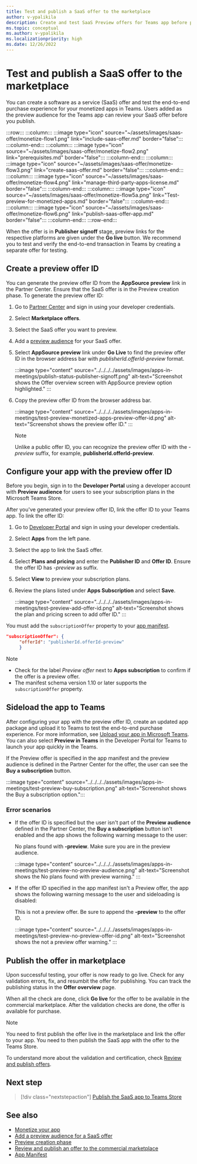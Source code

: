```yaml
---
title: Test and publish a SaaS offer to the marketplace
author: v-ypalikila
description: Create and test SaaS Preview offers for Teams app before pushing the offer live. Create a preview offer ID, configure your app with the preview offer ID, and sideload.
ms.topic: conceptual
ms.author: v-ypalikila
ms.localizationpriority: high
ms.date: 12/26/2022
---
```


# Test and publish a SaaS offer to the marketplace

You can create a software as a service (SaaS) offer and test the end-to-end purchase experience for your monetized apps in Teams. Users added as the preview audience for the Teams app can review your SaaS offer before you publish.

:::row:::
   :::column:::
      :::image type="icon" source="~/assets/images/saas-offer/monetize-flow1.png" link="include-saas-offer.md" border="false":::
   :::column-end:::
   :::column:::
      :::image type="icon" source="~/assets/images/saas-offer/monetize-flow2.png" link="prerequisites.md" border="false":::
   :::column-end:::
   :::column:::
      :::image type="icon" source="~/assets/images/saas-offer/monetize-flow3.png" link="create-saas-offer.md" border="false":::
   :::column-end:::
   :::column:::
      :::image type="icon" source="~/assets/images/saas-offer/monetize-flow4.png" link="manage-third-party-apps-license.md" border="false":::
   :::column-end:::
   :::column:::
      :::image type="icon" source="~/assets/images/saas-offer/monetize-flow5a.png" link="Test-preview-for-monetized-apps.md" border="false":::
   :::column-end:::
   :::column:::
      :::image type="icon" source="~/assets/images/saas-offer/monetize-flow6.png" link="publish-saas-offer-app.md" border="false":::
   :::column-end:::
:::row-end:::

When the offer is in **Publisher signoff** stage, preview links for the respective platforms are given under the **Go live** button. We recommend you to test and verify the end-to-end transaction in Teams by creating a separate offer for testing.

## Create a preview offer ID

You can generate the preview offer ID from the **AppSource preview** link in the Partner Center. Ensure that the SaaS offer is in the Preview creation phase. To generate the preview offer ID:

1. Go to [Partner Center](https://go.microsoft.com/fwlink/?linkid=2166002) and sign in using your developer credentials.
1. Select **Marketplace offers**.
1. Select the SaaS offer you want to preview.
1. Add a [preview audience](/azure/marketplace/create-new-saas-offer-preview) for your SaaS offer.
1. Select **AppSource preview** link under **Go Live** to find the preview offer ID in the browser address bar with *publisherId.offerId-preview* format.

    :::image type="content" source="../../../../assets/images/apps-in-meetings/publish-status-publisher-signoff.png" alt-text="Screenshot shows the Offer overview screen with AppSource preview option highlighted." :::

1. Copy the preview offer ID from the browser address bar.

      :::image type="content" source="../../../../assets/images/apps-in-meetings/test-preview-monetized-apps-preview-offer-id.png" alt-text="Screenshot shows the preview offer ID." :::

    > [!NOTE]
    > Unlike a public offer ID, you can recognize the preview offer ID with the *-preview* suffix, for example, **publisherId.offerId-preview**.

## Configure your app with the preview offer ID

Before you begin, sign in to the **Developer Portal** using a developer account with **Preview audience** for users to see your subscription plans in the Microsoft Teams Store.

After you've generated your preview offer ID, link the offer ID to your Teams app. To link the offer ID:

1. Go to [Developer Portal](https://dev.teams.microsoft.com/) and sign in using your developer credentials.
1. Select **Apps** from the left pane.
1. Select the app to link the SaaS offer.
1. Select **Plans and pricing** and enter the **Publisher ID** and **Offer ID**. Ensure the offer ID has *-preview* as suffix.
1. Select **View** to preview your subscription plans.
1. Review the plans listed under **Apps Subscription** and select **Save**.

    :::image type="content" source="../../../../assets/images/apps-in-meetings/test-preview-add-offer-id.png" alt-text="Screenshot shows the plan and pricing screen to add offer ID." :::

You must add the `subscriptionOffer` property to your [app manifest](../../../../resources/schema/manifest-schema.md#subscriptionoffer).

```json
"subscriptionOffer": {
     "offerId": "publisherId.offerId-preview"  
     }
```

>[!NOTE]
>
> * Check for the label *Preview offer* next to **Apps subscription** to confirm if the offer is a preview offer.
> * The manifest schema version 1.10 or later supports the `subscriptionOffer` property.

## Sideload the app to Teams

After configuring your app with the preview offer ID, create an updated app package and upload it to Teams to test the end-to-end purchase experience. For more information, see [Upload your app in Microsoft Teams](../../apps-upload.md). You can also select **Preview in Teams** in the Developer Portal for Teams to launch your app quickly in the Teams.

If the Preview offer is specified in the app manifest and the preview audience is defined in the Partner Center for the offer, the user can see the **Buy a subscription** button.

:::image type="content" source="../../../../assets/images/apps-in-meetings/test-preview-buy-subscription.png" alt-text="Screenshot shows the Buy a subscription option.":::

### Error scenarios

* If the offer ID is specified but the user isn't part of the **Preview audience** defined in the Partner Center, the **Buy a subscription** button isn't enabled and the app shows the following warning message to the user:

  No plans found with **-preview**. Make sure you are in the preview audience.

  :::image type="content" source="../../../../assets/images/apps-in-meetings/test-preview-no-preview-audience.png" alt-text="Screenshot shows the No plans found with preview warning." :::

* If the offer ID specified in the app manifest isn't a Preview offer, the app shows the following warning message to the user and sideloading is disabled:
  
  This is not a preview offer. Be sure to append the **-preview** to the offer ID.

  :::image type="content" source="../../../../assets/images/apps-in-meetings/test-preview-no-preview-offer-id.png" alt-text="Screenshot shows the not a preview offer warning." :::

## Publish the offer in marketplace

Upon successful testing, your offer is now ready to go live. Check for any validation errors, fix, and resumbit the offer for publishing. You can track the publishing status in the **Offer overview** page.

When all the check are done, click **Go live** for the offer to be available in the commercial marketplace. After the validation checks are done, the offer is available for purchase.

> [!NOTE]
> You need to first publish the offer live in the marketplace and link the offer to your app. You need to then publish the SaaS app with the offer to the Teams Store.

To understand more about the validation and certification, check [Review and publish offers](/partner-center/marketplace/review-publish-offer).

## Next step

> [!div class="nextstepaction"]
> [Publish the SaaS app to Teams Store](publish-saas-offer-app.md)

## See also

* [Monetize your app](monetize-overview.md)
* [Add a preview audience for a SaaS offer](/azure/marketplace/create-new-saas-offer-preview)
* [Preview creation phase](/azure/marketplace/review-publish-offer)
* [Review and publish an offer to the commercial marketplace](/azure/marketplace/review-publish-offer#validation-and-publishing-steps)
* [App Manifest](../../../../resources/schema/manifest-schema-dev-preview.md)
